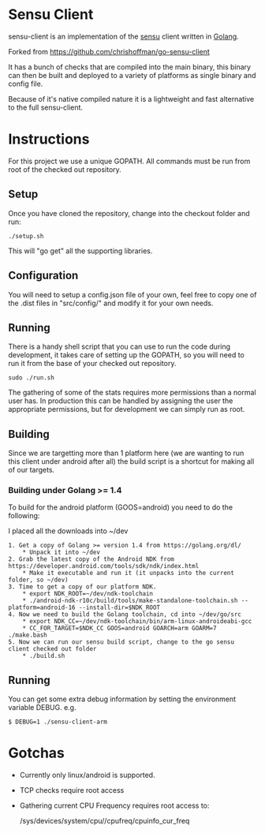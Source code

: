 Sensu Client
============
sensu-client is an implementation of the [sensu](https://github.com/sensu/sensu) 
client written in [Golang](https://golang.org).

Forked from https://github.com/chrishoffman/go-sensu-client

It has a bunch of checks that are compiled into the main binary, this binary can 
then be built and deployed to a variety of platforms as single binary and config
file.

Because of it's native compiled nature it is a lightweight and fast alternative
to the full sensu-client.

Instructions
============

For this project we use a unique GOPATH. All commands must be run from root of
the checked out repository.

Setup
-----
Once you have cloned the repository, change into the checkout folder and run:

	./setup.sh
	
This will "go get" all the supporting libraries.

Configuration
-------------
You will need to setup a config.json file of your own, feel free to copy one of
the .dist files in "src/config/" and modify it for your own needs.

Running
-------
There is a handy shell script that you can use to run the code during 
development, it takes care of setting up the GOPATH, so you will need to run it
from the base of your checked out repository.

	sudo ./run.sh

The gathering of some of the stats requires more permissions than a normal user
has. In production this can be handled by assigning the user the appropriate
permissions, but for development we can simply run as root.

Building
--------
Since we are targetting more than 1 platform here (we are wanting to run this
client under android after all) the build script is a shortcut for making all of
our targets.

### Building under Golang >= 1.4
To build for the android platform (GOOS=android) you need to do the following:

I placed all the downloads into ~/dev

	1. Get a copy of Golang >= version 1.4 from https://golang.org/dl/
		* Unpack it into ~/dev
	2. Grab the latest copy of the Android NDK from https://developer.android.com/tools/sdk/ndk/index.html
		* Make it executable and run it (it unpacks into the current folder, so ~/dev)
	3. Time to get a copy of our platform NDK.
		* export NDK_ROOT=~/dev/ndk-toolchain
		* ./android-ndk-r10c/build/tools/make-standalone-toolchain.sh --platform=android-16 --install-dir=$NDK_ROOT
	4. Now we need to build the Golang toolchain, cd into ~/dev/go/src
		* export NDK_CC=~/dev/ndk-toolchain/bin/arm-linux-androideabi-gcc
		* CC_FOR_TARGET=$NDK_CC GOOS=android GOARCH=arm GOARM=7 ./make.bash
	5. Now we can run our sensu build script, change to the go sensu client checked out folder
		* ./build.sh

Running
-------
You can get some extra debug information by setting the environment variable DEBUG.
e.g.

	$ DEBUG=1 ./sensu-client-arm

Gotchas
=======
* Currently only linux/android is supported.
* TCP checks require root access
* Gathering current CPU Frequency requires root access to:

	/sys/devices/system/cpu/<cpu>/cpufreq/cpuinfo_cur_freq

